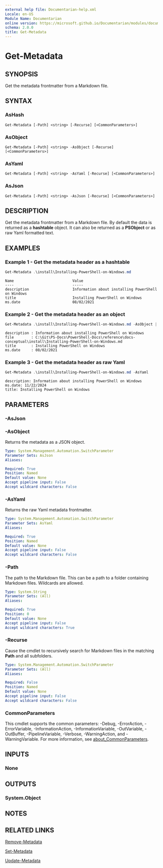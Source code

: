 ```yaml
---
external help file: Documentarian-help.xml
Locale: en-US
Module Name: Documentarian
online version: https://microsoft.github.io/Documentarian/modules/documentarian/reference/cmdlets/get-metadata
schema: 2.0.0
title: Get-Metadata
---
```


# Get-Metadata

## SYNOPSIS

Get the metadata frontmatter from a Markdown file.

## SYNTAX

### AsHash

```
Get-Metadata [-Path] <string> [-Recurse] [<CommonParameters>]
```

### AsObject

```
Get-Metadata [-Path] <string> -AsObject [-Recurse] [<CommonParameters>]
```

### AsYaml

```
Get-Metadata [-Path] <string> -AsYaml [-Recurse] [<CommonParameters>]
```

### AsJson

```
Get-Metadata [-Path] <string> -AsJson [-Recurse] [<CommonParameters>]
```

## DESCRIPTION

Get the metadata frontmatter from a Markdown file. By default the data is returned as a
**hashtable** object. It can also be returned as a **PSObject** or as raw Yaml formatted text.

## EXAMPLES

### Example 1 - Get the metadata header as a hashtable

```powershell
Get-Metadata .\install\Installing-PowerShell-on-Windows.md
```

```Output
Name                           Value
----                           -----
description                    Information about installing PowerShell on Windows
title                          Installing PowerShell on Windows
ms.date                        08/02/2021
```

### Example 2 - Get the metadata header as an object

```powershell
Get-Metadata .\install\Installing-PowerShell-on-Windows.md -AsObject | Format-list
```

```Output
description : Information about installing PowerShell on Windows
file        : C:\Git\PS-Docs\PowerShell-Docs\reference\docs-conceptual\install\Installing-PowerShell-on-Windows.md
title       : Installing PowerShell on Windows
ms.date     : 08/02/2021
```

### Example 3 - Get the metadata header as raw Yaml

```powershell
Get-Metadata .\install\Installing-PowerShell-on-Windows.md -AsYaml
```

```Output
description: Information about installing PowerShell on Windows
ms.date: 11/22/2024
title: Installing PowerShell on Windows
```

## PARAMETERS

### -AsJson

### -AsObject

Returns the metadata as a JSON object.

```yaml
Type: System.Management.Automation.SwitchParameter
Parameter Sets: AsJson
Aliases:

Required: True
Position: Named
Default value: None
Accept pipeline input: False
Accept wildcard characters: False
```

### -AsYaml

Returns the raw Yaml metadata frontmatter.

```yaml
Type: System.Management.Automation.SwitchParameter
Parameter Sets: AsYaml
Aliases:

Required: True
Position: Named
Default value: None
Accept pipeline input: False
Accept wildcard characters: False
```

### -Path

The path to the Markdown file. This can be a path to a folder containing Markdown files. Wildcards
are allowed.

```yaml
Type: System.String
Parameter Sets: (All)
Aliases:

Required: True
Position: 0
Default value: None
Accept pipeline input: False
Accept wildcard characters: True
```

### -Recurse

Cause the cmdlet to recursively search for Markdown files in the matching **Path** and all
subfolders.

```yaml
Type: System.Management.Automation.SwitchParameter
Parameter Sets: (All)
Aliases:

Required: False
Position: Named
Default value: None
Accept pipeline input: False
Accept wildcard characters: False
```

### CommonParameters

This cmdlet supports the common parameters: -Debug, -ErrorAction, -ErrorVariable,
-InformationAction, -InformationVariable, -OutVariable, -OutBuffer, -PipelineVariable, -Verbose,
-WarningAction, and -WarningVariable. For more information, see
[about_CommonParameters](http://go.microsoft.com/fwlink/?LinkID=113216).

## INPUTS

### None

## OUTPUTS

### System.Object

## NOTES

## RELATED LINKS

[Remove-Metadata](Remove-Metadata.md)

[Set-Metadata](Set-Metadata.md)

[Update-Metadata](Update-Metadata.md)
